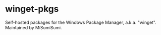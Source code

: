 # winget-pkgs
Self-hosted packages for the Windows Package Manager, a.k.a. "winget". Maintained by MiSumiSumi.
